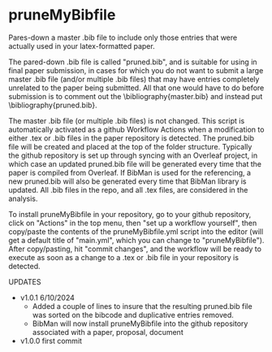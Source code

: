 # pruneMyBibfile
Pares-down a master .bib file to include only those entries that were actually used in your latex-formatted paper. 

The pared-down .bib file is called "pruned.bib", and is suitable for using in final paper submission, in cases for which you do not want to submit a large master .bib file (and/or multiple .bib files) that may have entries completely unrelated to the paper being submitted.  All that one would have to do before submission is to comment out the \bibliography{master.bib} and instead put \bibliography{pruned.bib}. 

The master .bib file (or multiple .bib files) is not changed.  This script is automatically activated as a github Workflow Actions when a modification to either .tex or .bib files in the paper repository is detected. The pruned.bib file will be created and placed at the top of the folder structure.  Typically the github repository is set up through syncing with an Overleaf project, in which case an updated pruned.bib file will be generated every time that the paper is compiled from Overleaf. If BibMan is used for the referencing, a new pruned.bib will also be generated every time that BibMan library is updated.  All .bib files in the repo, and all .tex files, are considered in the analysis. 

To install pruneMyBibfile in your repository, go to your github repository, click on "Actions" in the top menu, then "set up a workflow yourself", then copy/paste the contents of the pruneMyBibfile.yml script into the editor (will get a default title of "main.yml", which you can change to "pruneMyBibfile").  After copy/pasting, hit "commit changes", and the workflow will be ready to execute as soon as a change to a .tex or .bib file in your repository is detected. 

UPDATES

* v1.0.1  6/10/2024
  - Added a couple of lines to insure that the resulting pruned.bib file was sorted on the bibcode and duplicative entries removed.
  - BibMan will now install pruneMyBibfile into the github repository associated with a paper, proposal, document 
* v1.0.0  first commit
